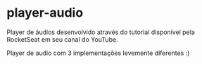 # player-audio
Player de áudios desenvolvido através do tutorial disponível pela RocketSeat em seu canal do YouTube.

Player de audio com 3 implementações levemente diferentes :)

